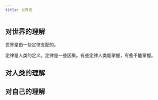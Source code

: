 ```yaml
---
title: 世界观
---
```


## 对世界的理解
世界是由一些定律支配的。

定律是人类的定义。定律是一些因果。有些定律人类能掌握，有些不能掌握。

## 对人类的理解

## 对自己的理解